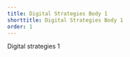 ```yaml
---
title: Digital Strategies Body 1
shorttitle: Digital Strategies Body 1
order: 1
---
```

Digital strategies 1